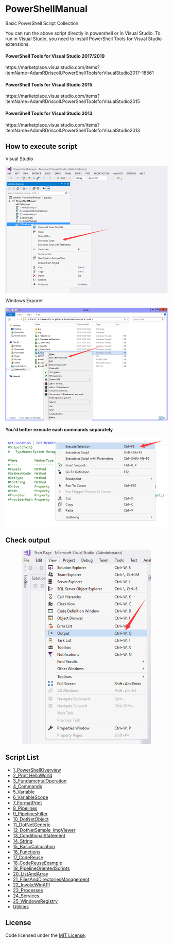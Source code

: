 # PowerShellManual
<p>Basic PowerShell Script Collection</p>

<p>You can run the above script directly in powershell or in Visual Studio. To run in Visual Studio, you need to install PowerShell Tools for Visual Studio extensions.</p>

<h4>PowerShell Tools for Visual Studio 2017/2019</h4>
<p>https://marketplace.visualstudio.com/items?itemName=AdamRDriscoll.PowerShellToolsforVisualStudio2017-18561</p>
<h4>PowerShell Tools for Visual Studio 2015</h4>
<p>https://marketplace.visualstudio.com/items?itemName=AdamRDriscoll.PowerShellToolsforVisualStudio2015</p>
<h4>PowerShell Tools for Visual Studio 2013</h4>
<p>https://marketplace.visualstudio.com/items?itemName=AdamRDriscoll.PowerShellToolsforVisualStudio2013</p>

<h2>How to execute script</h2>
<p>Visual Studio</p>
<p align="center">
 <img align="center" alt="In Visual Studio" 
      src="https://github.com/zhaotianff/PowerShellManual/blob/master/doc/in%20visual%20studio.png" />
</p>
<p>Windows Exporer</p>
<p align="center">
 <img align="center" alt="In Windows Explorer"          src="https://github.com/zhaotianff/PowerShellManual/blob/master/doc/in%20window%20explorer.png" />
</p>
<h4>You'd better execute each commands separately</h4>
<p align="center">
 <img align="center" alt="Execute Selection"          src="https://github.com/zhaotianff/PowerShellManual/blob/master/doc/execute%20selection.png" />
</p>
<h2>Check output</h2>
<p align="center">
 <img align="center" alt="Show Output Window" 
      src="https://github.com/zhaotianff/PowerShellManual/blob/master/doc/show%20output%20window.png" />
</p>

<h2>Script List</h2>

  * [1_PowerShellOverview](001_PowerShellOverview.ps1)
  * [2_Print HelloWorld](002_HelloWorld.ps1)
  * [3_FundamentalOperation](003_FundamentalOperation.ps1)
  * [4_Commands](004_Commands.ps1)
  * [5_Variable](005_Variable.ps1)
  * [6_VariableScope](006_VariableScope.ps1)
  * [7_FormatPrint](007_FormatPrint.ps1)
  * [8_Pipelines](008_Pipelines.ps1)
  * [9_PipelinesFilter](009_PipelineFilter.ps1)
  * [10_DotNetObject](010_DotNetObject.ps1)
  * [11_DotNetGeneric](011_DotNetGeneric.ps1)
  * [12_DotNetSample_ImgViewer](012_DotNetSample_ImgViewer.ps1)
  * [13_ConditionalStatement](013_ConditionalStatement.ps1)
  * [14_String](014_String.ps1)
  * [15_BasicCalculation](015_BasicCalculation.ps1)
  * [16_Functions](016_Functions.ps1)
  * [17_CodeReuse](017_CodeReuse.ps1)
  * [18_CodeReuseExample](018_CodeReuseExample.ps1)
  * [19_PipelineOrientedScripts](019_PipelineOrientedScripts.ps1)
  * [20_ListAndArray](020_ListAndArray.ps1)
  * [21_FilesAndDirectoriesManagement](021_FilesAndDirectoriesManagement.ps1)
  * [22_InvokeWinAPI](022_InvokeWinAPI.ps1)
  * [23_Processes](023_Processes.ps1)
  * [24_Services](024_Services.ps1)
  * [25_WindowsRegistry](025_WindowsRegistry.ps1)
  * [Utilities](Utilities.ps1)
## License

Code licensed under the [MIT License](LICENSE).





